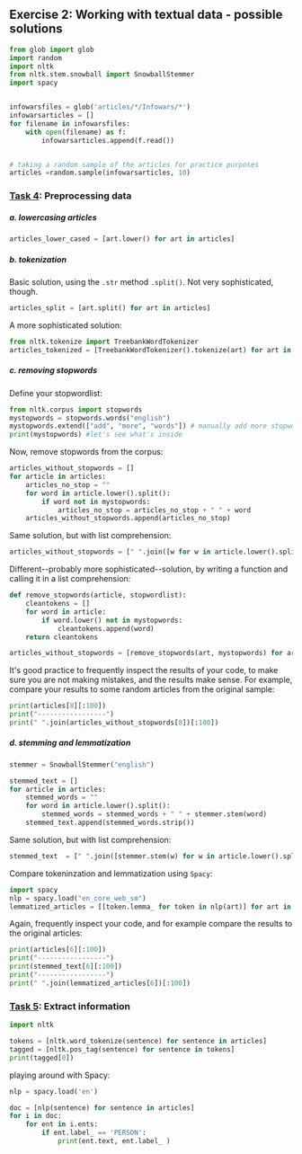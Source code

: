 ## Exercise 2: Working with textual data - possible solutions

```python
from glob import glob
import random
import nltk
from nltk.stem.snowball import SnowballStemmer
import spacy


infowarsfiles = glob('articles/*/Infowars/*')
infowarsarticles = []
for filename in infowarsfiles:
    with open(filename) as f:
        infowarsarticles.append(f.read())


# taking a random sample of the articles for practice purposes
articles =random.sample(infowarsarticles, 10)

```

### [Task 4](https://github.com/uvacw/teachteacher-python/blob/main/day4/exercises-1/exercise-1.md#4-perform-some-analyses): Preprocessing data

##### a. lowercasing articles

```python
articles_lower_cased = [art.lower() for art in articles]
```

##### b. tokenization

Basic solution, using the `.str` method `.split()`. Not very sophisticated, though.

```python
articles_split = [art.split() for art in articles]
```

A more sophisticated solution:

```python
from nltk.tokenize import TreebankWordTokenizer
articles_tokenized = [TreebankWordTokenizer().tokenize(art) for art in articles ]
```

##### c. removing stopwords

Define your stopwordlist:

```python
from nltk.corpus import stopwords
mystopwords = stopwords.words("english")
mystopwords.extend(["add", "more", "words"]) # manually add more stopwords to your list if needed
print(mystopwords) #let's see what's inside
```

Now, remove stopwords from the corpus:

```python
articles_without_stopwords = []
for article in articles:
    articles_no_stop = ""
    for word in article.lower().split():
        if word not in mystopwords:
            articles_no_stop = articles_no_stop + " " + word
    articles_without_stopwords.append(articles_no_stop)
```

Same solution, but with list comprehension:

```python
articles_without_stopwords = [" ".join([w for w in article.lower().split() if w not in mystopwords]) for article in articles]
```

Different--probably more sophisticated--solution, by writing a function and calling it in a list comprehension:

```python
def remove_stopwords(article, stopwordlist):
    cleantokens = []
    for word in article:
        if word.lower() not in mystopwords:
            cleantokens.append(word)
    return cleantokens

articles_without_stopwords = [remove_stopwords(art, mystopwords) for art in articles_tokenized]
```

It's good practice to frequently inspect the results of your code, to make sure you are not making mistakes, and the results make sense. For example, compare your results to some random articles from the original sample:

```python
print(articles[8][:100])
print("-----------------")
print(" ".join(articles_without_stopwords[8])[:100])
```

##### d. stemming and lemmatization

```python
stemmer = SnowballStemmer("english")

stemmed_text = []
for article in articles:
    stemmed_words = ""
    for word in article.lower().split():
        stemmed_words = stemmed_words + " " + stemmer.stem(word)
    stemmed_text.append(stemmed_words.strip())
```

Same solution, but with list comprehension:

```python
stemmed_text  = [" ".join([stemmer.stem(w) for w in article.lower().split()]) for article in articles]
```

Compare tokeninzation and lemmatization using `Spacy`:

```python
import spacy
nlp = spacy.load("en_core_web_sm")
lemmatized_articles = [[token.lemma_ for token in nlp(art)] for art in articles]
```


Again, frequently inspect your code, and for example compare the results to the original articles:


```python
print(articles[6][:100])
print("-----------------")
print(stemmed_text[6][:100])
print("-----------------")
print(" ".join(lemmatized_articles[6])[:100])
```

### [Task 5](https://github.com/uvacw/teachteacher-python/blob/main/day4/exercises-1/exercise-1.md#5-extract-information): Extract information

```Python
import nltk

tokens = [nltk.word_tokenize(sentence) for sentence in articles]
tagged = [nltk.pos_tag(sentence) for sentence in tokens]
print(tagged[0])
```

playing around with Spacy:

```python
nlp = spacy.load('en')

doc = [nlp(sentence) for sentence in articles]
for i in doc:
    for ent in i.ents:
        if ent.label_ == 'PERSON':
            print(ent.text, ent.label_ )

```          
